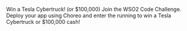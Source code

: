 Win a Tesla Cybertruck! (or $100,000)
Join the WSO2 Code Challenge. Deploy your app using Choreo and enter the running to win a Tesla Cybertruck or $100,000 cash!

